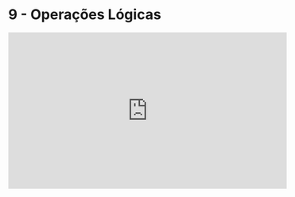 # 9 - Operações Lógicas

<iframe width="560" height="315" src="https://www.youtube.com/embed/H7Ey04vXVVM" title="YouTube video player" frameborder="0" allow="accelerometer; autoplay; clipboard-write; encrypted-media; gyroscope; picture-in-picture" allowfullscreen></iframe>
